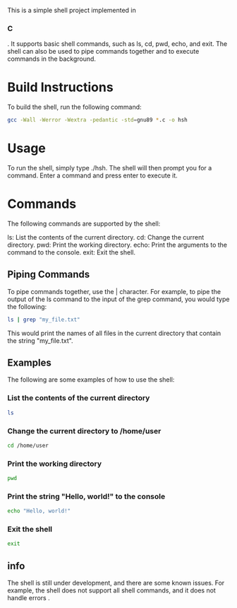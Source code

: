 
<body>

This is a simple shell project implemented in <h3>C</h3>. It supports basic shell commands, such as ls, cd, pwd, echo, and exit. The shell can also be used to pipe commands together and to execute commands in the background.


<h1>Build Instructions</h2>

To build the shell, run the following command:

```bash
gcc -Wall -Werror -Wextra -pedantic -std=gnu89 *.c -o hsh
```

<h1>Usage</h2>

To run the shell, simply type ./hsh. The shell will then prompt you for a command. Enter a command and press enter to execute it.


<h1>Commands</h1>

The following commands are supported by the shell:

ls: List the contents of the current directory.
cd: Change the current directory.
pwd: Print the working directory.
echo: Print the arguments to the command to the console.
exit: Exit the shell.


<h2>Piping Commands</h2>
To pipe commands together, use the | character. For example, to pipe the output of the ls command to the input of the grep command, you would type the following:

```bash
ls | grep "my_file.txt"
```

This would print the names of all files in the current directory that contain the string "my_file.txt".

<h2>Examples</h2>

The following are some examples of how to use the shell:

<h3> List the contents of the current directory</h3>

```bash
ls
```

<h3> Change the current directory to /home/user</h3>

```bash
cd /home/user
```

<h3> Print the working directory</h3>

```bash
pwd
```

<h3> Print the string "Hello, world!" to the console</h3>

```bash
echo "Hello, world!"
```

<h3> Exit the shell</h3>

```bash
exit
```

<h2>info</h2>

The shell is still under development, and there are some known issues. For example, the shell does not support all shell commands, and it does not handle errors .
</body>
